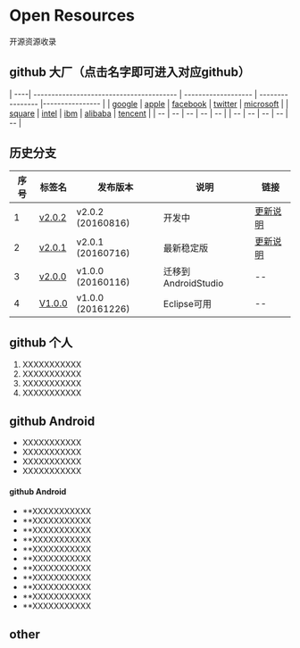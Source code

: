 ﻿# Open Resources

  开源资源收录


## github 大厂（点击名字即可进入对应github）

| ----| ---------------------------------------- | ------------------- | ---------------- |---------------- |
| [google](https://github.com/google) | [apple](https://github.com/apple) | [facebook](https://github.com/facebook) | [twitter](https://github.com/twitter) | [microsoft](https://github.com/microsoft) |
| [square](https://github.com/square) | [intel](https://github.com/intel) | [ibm](https://github.com/ibm) | [alibaba](https://github.com/alibaba) | [tencent](https://github.com/tencent) |
| -- | -- | -- | --  | -- |
| -- | -- | -- | -- | --  |

## 历史分支

| 序号 | 标签名                                      | 发布版本                |说明               | 链接               |
| ----| ---------------------------------------- | ------------------- | ---------------- |---------------- |
| 1 | [v2.0.2](https://gitee.com//CaoDHedward/KeShiBan/tree/V2.0.2/) | v2.0.2 (20160816) | 开发中 |[更新说明](https://gitee.com//CaoDHedward/KeShiBan/blob/V2.0.2/README.md)|
| 2 | [v2.0.1](https://gitee.com//CaoDHedward/KeShiBan/tree/V2.0.1/) | v2.0.1 (20160716) | 最新稳定版 |[更新说明](https://gitee.com//CaoDHedward/KeShiBan/blob/V2.0.1/README.md)|
| 3 | [v2.0.0](https://gitee.com//CaoDHedward/KeShiBan/tree/V2.0.0/) | v1.0.0 (20160116) | 迁移到AndroidStudio  | -- |
| 4 | [V1.0.0](https://gitee.com//CaoDHedward/KeShiBan/tree/V1.0.0/) | v1.0.0 (20161226) | Eclipse可用 | --  |



## github 个人

1. XXXXXXXXXXX
2. XXXXXXXXXXX
3. XXXXXXXXXXX
4. XXXXXXXXXXX



## github Android

- XXXXXXXXXXX
- XXXXXXXXXXX
- XXXXXXXXXXX
- XXXXXXXXXXX

#### github Android

- **XXXXXXXXXXX
- **XXXXXXXXXXX
- **XXXXXXXXXXX
- **XXXXXXXXXXX
- **XXXXXXXXXXX
- **XXXXXXXXXXX
- **XXXXXXXXXXX
- **XXXXXXXXXXX
- **XXXXXXXXXXX
- **XXXXXXXXXXX
- **XXXXXXXXXXX




## other

